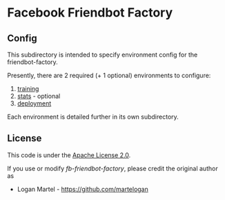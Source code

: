 # Facebook Friendbot Factory

## Config

This subdirectory is intended to specify environment config for the friendbot-factory.

Presently, there are 2 required (+ 1 optional) environments to configure:

1. [training](training)
2. [stats](stats) - optional
3. [deployment](deployment)

Each environment is detailed further in its own subdirectory.

License
-------

This code is under the [Apache License 2.0](https://www.apache.org/licenses/LICENSE-2.0).

If you use or modify _fb-friendbot-factory_, please credit the original author as

* Logan Martel - https://github.com/martelogan
